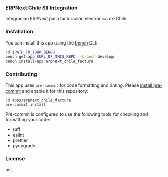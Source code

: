### ERPNext Chile SII Integration

Integración ERPNext para facturación electrónica de Chile

### Installation

You can install this app using the [bench](https://github.com/frappe/bench) CLI:

```bash
cd $PATH_TO_YOUR_BENCH
bench get-app $URL_OF_THIS_REPO --branch develop
bench install-app erpnext_chile_factura
```

### Contributing

This app uses `pre-commit` for code formatting and linting. Please [install pre-commit](https://pre-commit.com/#installation) and enable it for this repository:

```bash
cd apps/erpnext_chile_factura
pre-commit install
```

Pre-commit is configured to use the following tools for checking and formatting your code:

- ruff
- eslint
- prettier
- pyupgrade

### License

mit

